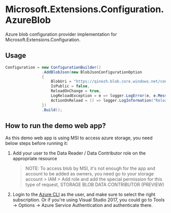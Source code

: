 # Microsoft.Extensions.Configuration.AzureBlob

Azure blob configuration provider implementation for Microsoft.Extensions.Configuration.

## Usage

```csharp
Configuration = new ConfigurationBuilder()
                .AddBlobJson(new BlobJsonConfigurationOption
                {
                    BlobUri = "https://qinezh.blob.core.windows.net/config/appsettings.json",
                    IsPublic = false,
                    ReloadOnChange = true,
                    LogReloadException = e => logger.LogError(e, e.Message),
                    ActionOnReload = () => logger.LogInformation("Reloaded.")
                })
                .Build();
```

## How to run the demo web app?

As this demo web app is using MSI to access azure storage, you need below steps before running it:

1. Add your user to the Data Reader / Data Contributor role on the appropriate resource
    > NOTE:
    > To access blob by MSI, it's not enough for the app and account to be added as owners, you need go to your storage account > IAM > Add role and add the special permission for this type of request, STORAGE BLOB DATA CONTRIBUTOR (PREVIEW)
    >
2. Login to the [Azure CLI](https://docs.microsoft.com/en-us/cli/azure/install-azure-cli?view=azure-cli-latest) as the user, and make sure to select the right subscription. Or if you're using Visual Studio 2017, you could go to Tools -> Options -> Azure Service Authentication and authenticate there.
